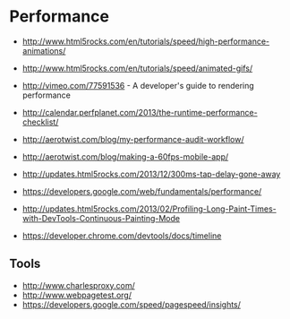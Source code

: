 Performance
==

* <http://www.html5rocks.com/en/tutorials/speed/high-performance-animations/>
* <http://www.html5rocks.com/en/tutorials/speed/animated-gifs/>
* <http://vimeo.com/77591536> - A developer's guide to rendering performance
* <http://calendar.perfplanet.com/2013/the-runtime-performance-checklist/>
* <http://aerotwist.com/blog/my-performance-audit-workflow/>
* <http://aerotwist.com/blog/making-a-60fps-mobile-app/>
* <http://updates.html5rocks.com/2013/12/300ms-tap-delay-gone-away>
* <https://developers.google.com/web/fundamentals/performance/>

* <http://updates.html5rocks.com/2013/02/Profiling-Long-Paint-Times-with-DevTools-Continuous-Painting-Mode>
* <https://developer.chrome.com/devtools/docs/timeline>

Tools
--
* <http://www.charlesproxy.com/>
* <http://www.webpagetest.org/>
* <https://developers.google.com/speed/pagespeed/insights/>